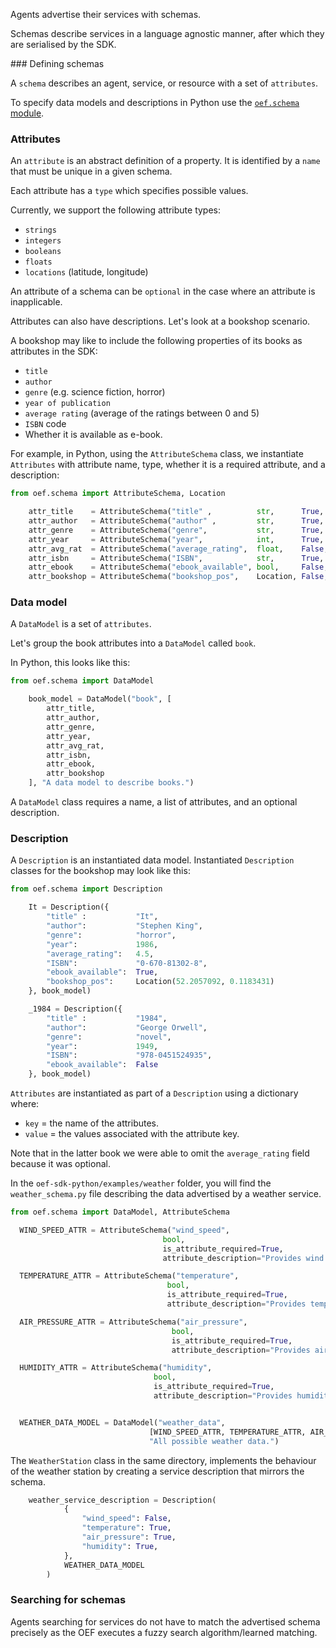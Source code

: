 <script type="text/javascript">
// Popup window code
function newPopup(url) {
  popupWindow = window.open(
    url,'popUpWindow','height=600px,width=900px,left=500,top=60,resizable=yes,scrollbars=yes,toolbar=yes,menubar=yes,location=no,directories=no,status=no')
}
</script>

Agents advertise their services with schemas. 

Schemas describe services in a language agnostic manner, after which they are serialised by the SDK. 


### Defining schemas

A `schema` describes an agent, service, or resource with a set of `attributes`.

To specify data models and descriptions in Python use the <a href="JavaScript:newPopup('/oef/assets/python-api/html/oef.html#oef-schema.html');">`oef.schema` module</a>.


### Attributes

An `attribute` is an abstract definition of a property. It is identified by a `name` that must be unique in a given schema.

Each attribute has a `type` which specifies possible values.

Currently, we support the following attribute types:

* `strings`
* `integers`
* `booleans`
* `floats`
* `locations` (latitude, longitude)

An attribute of a schema can be `optional` in the case where an attribute is inapplicable.

Attributes can also have descriptions. Let's look at a bookshop scenario.

A bookshop may like to include the following properties of its books as attributes in the SDK:

* `title`
* `author`
* `genre` (e.g. science fiction, horror)
* `year of publication`
* `average rating` (average of the ratings between 0 and 5)
* `ISBN` code
* Whether it is available as e-book. 

For example, in Python, using the `AttributeSchema` class, we instantiate `Attributes` with attribute name, type, whether it is a required attribute, and a description:

``` python
from oef.schema import AttributeSchema, Location

    attr_title    = AttributeSchema("title" ,          str,      True,  "The title of the book.")
    attr_author   = AttributeSchema("author" ,         str,      True,  "The author of the book.")
    attr_genre    = AttributeSchema("genre",           str,      True,  "The genre of the book.")
    attr_year     = AttributeSchema("year",            int,      True,  "The year of publication of the book.")
    attr_avg_rat  = AttributeSchema("average_rating",  float,    False, "The average rating of the book.")
    attr_isbn     = AttributeSchema("ISBN",            str,      True,  "The ISBN.")
    attr_ebook    = AttributeSchema("ebook_available", bool,     False, "If the book can be sold as an e-book.")
    attr_bookshop = AttributeSchema("bookshop_pos",    Location, False, "The location of the bookshop where you can find the book")
```


### Data model

A `DataModel` is a set of `attributes`. 

Let's group the book attributes into a `DataModel` called `book`. 

In Python, this looks like this:

``` python
from oef.schema import DataModel

    book_model = DataModel("book", [
        attr_title,
        attr_author,
        attr_genre,
        attr_year,
        attr_avg_rat,
        attr_isbn,
        attr_ebook,
        attr_bookshop
    ], "A data model to describe books.")

```


A `DataModel` class requires a name, a list of attributes, and an optional description.



### Description

A `Description` is  an instantiated data model. Instantiated `Description` classes for the bookshop may look like this:

``` python
from oef.schema import Description

    It = Description({
        "title" :           "It",
        "author":           "Stephen King",
        "genre":            "horror",
        "year":             1986,
        "average_rating":   4.5,
        "ISBN":             "0-670-81302-8",
        "ebook_available":  True,
        "bookshop_pos":     Location(52.2057092, 0.1183431)
    }, book_model)

    _1984 = Description({
        "title" :           "1984",
        "author":           "George Orwell",
        "genre":            "novel",
        "year":             1949,
        "ISBN":             "978-0451524935",
        "ebook_available":  False
    }, book_model)
```

`Attributes` are instantiated as part of a `Description` using a dictionary where:

* `key` = the name of the attributes.
* `value` = the values associated with the attribute key.

Note that in the latter book we were able to omit the ``average_rating`` field because it was optional. 

In the `oef-sdk-python/examples/weather` folder, you will find the `weather_schema.py` file describing the data advertised by a weather service.

``` python
from oef.schema import DataModel, AttributeSchema

  WIND_SPEED_ATTR = AttributeSchema("wind_speed",
                                  bool,
                                  is_attribute_required=True,
                                  attribute_description="Provides wind speed measurements.")

  TEMPERATURE_ATTR = AttributeSchema("temperature",
                                   bool,
                                   is_attribute_required=True,
                                   attribute_description="Provides temperature measurements.")

  AIR_PRESSURE_ATTR = AttributeSchema("air_pressure",
                                    bool,
                                    is_attribute_required=True,
                                    attribute_description="Provides air pressure measurements.")

  HUMIDITY_ATTR = AttributeSchema("humidity",
                                bool,
                                is_attribute_required=True,
                                attribute_description="Provides humidity measurements.")


  WEATHER_DATA_MODEL = DataModel("weather_data",
                               [WIND_SPEED_ATTR, TEMPERATURE_ATTR, AIR_PRESSURE_ATTR, HUMIDITY_ATTR],
                               "All possible weather data.")
```
The `WeatherStation` class in the same directory, implements the behaviour of the weather station by creating a service description that mirrors the schema.

``` python
	weather_service_description = Description(
	        {
	            "wind_speed": False,
	            "temperature": True,
	            "air_pressure": True,
	            "humidity": True,
	        },
	        WEATHER_DATA_MODEL
	    )
```

### Searching for schemas

Agents searching for services do not have to match the advertised schema precisely as the OEF executes a fuzzy search algorithm/learned matching.


<br/>